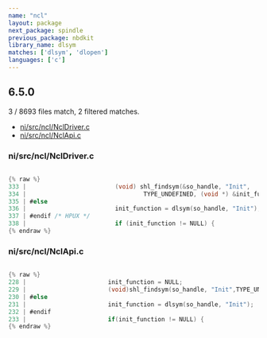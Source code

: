 ```yaml
---
name: "ncl"
layout: package
next_package: spindle
previous_package: nbdkit
library_name: dlsym
matches: ['dlsym', 'dlopen']
languages: ['c']
---
```

## 6.5.0
3 / 8693 files match, 2 filtered matches.

 - [ni/src/ncl/NclDriver.c](#nisrcnclncldriverc)
 - [ni/src/ncl/NclApi.c](#nisrcnclnclapic)

### ni/src/ncl/NclDriver.c

```c

{% raw %}
333 |                         (void) shl_findsym(&so_handle, "Init",
334 |                                 TYPE_UNDEFINED, (void *) &init_function);
335 | #else
336 |                         init_function = dlsym(so_handle, "Init");
337 | #endif /* HPUX */
338 |                         if (init_function != NULL) {
{% endraw %}

```
### ni/src/ncl/NclApi.c

```c

{% raw %}
228 | 						init_function = NULL;
229 | 						(void)shl_findsym(so_handle, "Init",TYPE_UNDEFINED,(void*)&init_function);
230 | #else
231 | 						init_function = dlsym(so_handle, "Init");
232 | #endif
233 | 						if(init_function != NULL) {
{% endraw %}

```